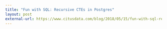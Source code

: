 ```yaml
---
title: "Fun with SQL: Recursive CTEs in Postgres"
layout: post
external-url: https://www.citusdata.com/blog/2018/05/15/fun-with-sql-recursive-ctes/
---
```

